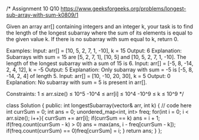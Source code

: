 /*
Assignment 10 Q10
https://www.geeksforgeeks.org/problems/longest-sub-array-with-sum-k0809/1

Given an array arr[] containing integers and an integer k, your task is to find the length of the longest subarray where the sum of its elements is equal to the given value k. If there is no subarray with sum equal to k, return 0.

Examples:
Input: arr[] = [10, 5, 2, 7, 1, -10], k = 15
Output: 6
Explanation: Subarrays with sum = 15 are [5, 2, 7, 1], [10, 5] and [10, 5, 2, 7, 1, -10]. The length of the longest subarray with a sum of 15 is 6.
Input: arr[] = [-5, 8, -14, 2, 4, 12], k = -5
Output: 5
Explanation: Only subarray with sum = -5 is [-5, 8, -14, 2, 4] of length 5.
Input: arr[] = [10, -10, 20, 30], k = 5
Output: 0
Explanation: No subarray with sum = 5 is present in arr[].

Constraints:
1 ≤ arr.size() ≤ 10^5
-10^4 ≤ arr[i] ≤ 10^4
-10^9 ≤ k ≤ 10^9
*/

class Solution {
  public:
    int longestSubarray(vector<int>& arr, int k) {
        // code here
        int currSum = 0;
        int ans = 0;
        unordered_map<int, int> freq;
        for(int i = 0; i < arr.size(); i++){
            currSum += arr[i];
            if(currSum == k) ans = i + 1;
            if(freq.count(currSum - k) > 0) ans = max(ans, i - freq[currSum - k]);
            if(freq.count(currSum) == 0)freq[currSum] = i;
        }
        return ans;
    }
};